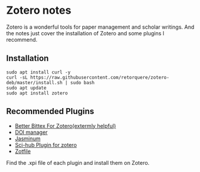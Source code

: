 # Zotero notes 

Zotero is a wonderful tools for paper management and scholar writings.
And the notes just cover the installation of Zotero and some plugins I recommend.


## Installation

```
sudo apt install curl -y
curl -sL https://raw.githubusercontent.com/retorquere/zotero-deb/master/install.sh | sudo bash
sudo apt update
sudo apt install zotero
```

## Recommended Plugins 

* [Better Bittex For Zotero(extermly helpful)](https://retorque.re/zotero-better-bibtex/)
* [DOI manager](https://github.com/bwiernik/zotero-shortdoi) 
* [Jasminum](https://github.com/l0o0/jasminum/releases)
* [Sci-hub Plugin for zotero](https://github.com/ethanwillis/zotero-scihub) 
* [Zotfile](http://zotfile.com/)

Find the .xpi file of each plugin and install them on Zotero. 



